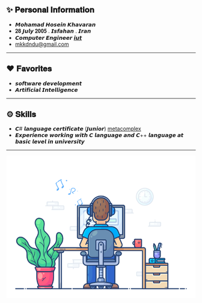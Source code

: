 ✨ 𝐏𝐞𝐫𝐬𝐨𝐧𝐚𝐥 𝐈𝐧𝐟𝐨𝐫𝐦𝐚𝐭𝐢𝐨𝐧
--------------------------------------------
-  𝙈𝙤𝙝𝙖𝙢𝙖𝙙 𝙃𝙤𝙨𝙚𝙞𝙣 𝙆𝙝𝙖𝙫𝙖𝙧𝙖𝙣
-  𝟐𝟖 𝙅𝙪𝙡𝙮 𝟐𝟎𝟎𝟓 .  𝙄𝙨𝙛𝙖𝙝𝙖𝙣 . 𝙄𝙧𝙖𝙣
-  𝘾𝙤𝙢𝙥𝙪𝙩𝙚𝙧 𝙀𝙣𝙜𝙞𝙣𝙚𝙚𝙧 [ 𝙞𝙪𝙩](https://iut.ac.ir/en)
-  mkkdndu@gmail.com
--------------------------------------------
❤️ 𝐅𝐚𝐯𝐨𝐫𝐢𝐭𝐞𝐬
--------------------------------------------
-  𝙨𝙤𝙛𝙩𝙬𝙖𝙧𝙚 𝙙𝙚𝙫𝙚𝙡𝙤𝙥𝙢𝙚𝙣𝙩
-  𝘼𝙧𝙩𝙞𝙛𝙞𝙘𝙞𝙖𝙡 𝙄𝙣𝙩𝙚𝙡𝙡𝙞𝙜𝙚𝙣𝙘𝙚
--------------------------------------------
⚙️ 𝐒𝐤𝐢𝐥𝐥𝐬
--------------------------------------------
-  𝘾# 𝙡𝙖𝙣𝙜𝙪𝙖𝙜𝙚 𝙘𝙚𝙧𝙩𝙞𝙛𝙞𝙘𝙖𝙩𝙚 (𝙅𝙪𝙣𝙞𝙤𝙧) [ metacomplex](https://tr.metacomplex.com)
-  𝙀𝙭𝙥𝙚𝙧𝙞𝙚𝙣𝙘𝙚 𝙬𝙤𝙧𝙠𝙞𝙣𝙜 𝙬𝙞𝙩𝙝 𝘾 𝙡𝙖𝙣𝙜𝙪𝙖𝙜𝙚 𝙖𝙣𝙙 𝘾++ 𝙡𝙖𝙣𝙜𝙪𝙖𝙜𝙚 𝙖𝙩 𝙗𝙖𝙨𝙞𝙘 𝙡𝙚𝙫𝙚𝙡 𝙞𝙣 𝙪𝙣𝙞𝙫𝙚𝙧𝙨𝙞𝙩𝙮
--------------------------------------------



![2023-WWW-gif](https://github.com/MohamadKhavaran/MohamadKhavaran/blob/main/2023-WWW-gif.gif)
